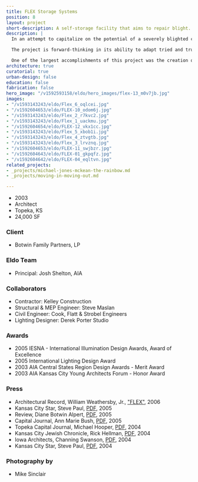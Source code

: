 ```yaml
---
title: FLEX Storage Systems
position: 8
layout: project
short-description: A self-storage facility that aims to repair blight.
description: |
  In an attempt to capitalize on the potential of a severely blighted commercial corridor in Topeka, Kansas, the owner of an inherited post-war strip center hired El Dorado to redevelop the site into a two-phase self-storage facility. A flexible building system was developed that has the unique ability to adapt to commercial or retail uses with minimal additional construction, should the economy of the region improve.

  The project is forward-thinking in its ability to adapt tried and true industry rules for successful self-storage facilities while providing a sensible redevelopment strategy for alternate future functions.

  One of the largest accomplishments of this project was the creation of “FLEX” zoning designation that allows the project to seamlessly upgrade over time from storage to commercial to retail uses as the market allows, all without the need to return to the city for rezoning.
architecture: true
curatorial: true
urban-design: false
education: false
fabrication: false
hero_image: "/v1592593158/eldo/hero_images/flex-13_m0v7jb.jpg"
images:
- "/v1593143243/eldo/Flex_6_oqlcei.jpg"
- "/v1592604653/eldo/FLEX-10_odom6j.jpg"
- "/v1593143243/eldo/Flex_2_r7kvc2.jpg"
- "/v1593143243/eldo/Flex_1_uackmu.jpg"
- "/v1592604654/eldo/FLEX-12_vkx1cc.jpg"
- "/v1593143243/eldo/Flex_5_xbob1i.jpg"
- "/v1593143243/eldo/Flex_4_ztvgtb.jpg"
- "/v1593143243/eldo/Flex_3_lrvznq.jpg"
- "/v1592604653/eldo/FLEX-11_swjbzr.jpg"
- "/v1592604643/eldo/FLEX-01_gkpqfz.jpg"
- "/v1592604642/eldo/FLEX-04_eqltvn.jpg"
related_projects:
- _projects/michael-jones-mckean-the-rainbow.md
- _projects/moving-in-moving-out.md

---
```

- 2003
- Architect
- Topeka, KS
- 24,000 SF

### Client
- Botwin Family Partners, LP

### Eldo Team
- Principal: Josh Shelton, AIA

### Collaborators
- Contractor: Kelley Construction
- Structural & MEP Engineer: Steve Maslan
- Civil Engineer: Cook, Flatt & Strobel Engineers
- Lighting Designer: Derek Porter Studio

### Awards
- 2005 IESNA - International Illumination Design Awards, Award of Excellence
- 2005 International Lighting Design Award
- 2003 AIA Central States Region Design Awards - Merit Award
- 2003 AIA Kansas City Young Architects Forum -  Honor Award

### Press
- Architectural Record, William Weathersby, Jr., ["FLEX"](undefined "FLEX"), 2006
- Kansas City Star, Steve Paul, [PDF](//assets.ctfassets.net/7ceafwpo4r5g/2v3E8lbIfzNUa55DoHgOWW/94c34d3df7a5d6f41794058c247966f0/2005-Moving_In_Moving_Out-KC_Star.pdf "Download PDF: Projects Honored for Craftsmanship, Art and Architecture"), 2005
- Review, Diane Botwin Alpert, [PDF](//assets.ctfassets.net/7ceafwpo4r5g/3nsKtOEhtUfz6GuaJHQiXE/b2b474fdee43d0717e7d7aa84860bd60/2005-Botwin_Article-Review-compressed.pdf "Download PDF: Applied Experience: A Mother's Model for Thoughtful Development"), 2005
- Capital Journal, Ann Marie Bush, [PDF](//assets.ctfassets.net/7ceafwpo4r5g/3yHVkw8hgb7Zt40Ao4wg6X/f77d4b2bb2a756eecec6e18e4cd3e107/2005-Flex-Capital_Journal.pdf "Download PDF: Native Plants Blossom"), 2005
- Topeka Capital Journal, Michael Hooper, [PDF](//assets.ctfassets.net/7ceafwpo4r5g/4oP2YtXgXUkZpsNRYGTgCx/912268a089435fff7e3a1dc6997d4248/2004-Flex-CommercialJournal.pdf "Download PDF: Professionals Collaborate on Building"), 2004
- Kansas City Jewish Chronicle, Rick Hellman, [PDF](//assets.ctfassets.net/7ceafwpo4r5g/3qXc4hXMOPiacWq8e897e5/4aee18c1a2bb371b5401e6d7ebd6dee6/2004-FlexMIMO-Jewish_Chronicle.pdf "Download PDF: Flex Time: KC Developers Embrace Arts, Collaboration in Self-storage Project"), 2004
- Iowa Architects, Channing Swanson, [PDF](//assets.ctfassets.net/7ceafwpo4r5g/69eRJa3pRUH1I4A8EasNaV/240079ee5b093d680e98df43e75f1307/2004-Central_States-Iowa_Arch_Magazine.pdf "Download PDF: 2004 Central States Region Merit Award"), 2004
- Kansas City Star, Steve Paul, [PDF](//downloads.ctfassets.net/7ceafwpo4r5g/3oqylx9umHUNahse0qdvfo/7803e6f75c496fd227317adfdaa75ea3/2004-Design_Awards-KC_Star.pdf "Download PDF: DESIGN: Firms Honored for Environmental Projects"), 2004

### Photography by
- Mike Sinclair